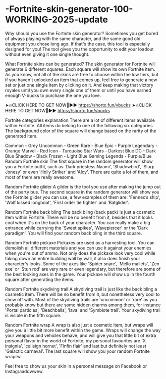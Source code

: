 # -Fortnite-skin-generator-100-WORKING-2025-update

Why should you use the Fortnite skin generator?
Sometimes you get bored of always playing with the same character, and the same good old equipment you chose long ago. If that's the case, this tool is especially designed for you! The tool gives you the opportunity to edit your loadout without even giving it one single thought.

What Fortnite skins can be generated?
The skin generator for Fortnite will generate 6 different squares. Each square will show its own Fortnite item. As you know, not all of the skins are free to choose within the low tiers, but if you haven't unlocked an item that comes up, feel free to generate a new set or just one single item by clicking on it. And keep making that victory royales until you own every single one of them or until you have earned enough V-bucks to purchase the one you love.

➤🔥CLICK HERE TO GET NOW🔴►► https://shorto.fun/vbucks
➤🔥CLICK HERE TO GET NOW🔴►► https://shorto.fun/vbucks

Fortnite categories explanation
There are a lot of different items available within Fortnite. All items do belong to one of the following six categories The background color of the square will change based on the rarity of the generated item.

Common - Grey
Uncommon - Green
Rare - Blue
Epic - Purple
Legendary - Orange
Marvel - Red
Icon - Turquoise
Star Wars - Darkest Blue
DC - Dark Blue
Shadow - Black
Frozen - Light Blue
Gaming Legends - Purple/Blue
Random Fortnite skin
The first square in the random generator will show you a Fortnite outfit, such as 'Dark priestess Naomi', 'Shadowbird', 'Slurp Jonesy' or even 'Holly Striker' and 'Aloy'. There are quite a lot of them, and most of them are really awesome.

Random Fortnite glider
A glider is the tool you use after making the jump out of the party bus. The second square in the random generator will show you the Fortnite glider you can use, a few examples of them are: 'Fennec’s ship', 'Wolf kissed longboat', 'First order tie fighter' and 'Batglider'.

Random Fortnite back bling
The back bling (back pack) is just a cosmetic item within Fortnite. There will be no benefit from it, besides that it looks cool when it's on the back of your character. You can really make a big entrance while carrying the 'Sweet spikes', ‘Wavepiercer' or the 'Dark paradigm'. You will find your random back bling in the third square.

Random Fortnite pickaxe
Pickaxes are used as a harvesting tool. You can demolish all different materials and you can use it against your enemies when you're out of ammo. Not only does the pickaxe look very cool while taking down an entire building wall by wall, it also does finish your character's looks. Some of the axes like 'Spider snare', 'Mello mallets', 'Zen axe' or 'Stun rod' are very rare or even legendary, but therefore are some of the best looking axes in the game. Your pickaxe will show up in the fourth square after generating the items.

Random Fortnite skydiving trail
A skydiving trail is just like the back bling a cosmetic item. There will be no benefit from it, but nonetheless very cool to show off with. Most of the skydiving trails are 'uncommon' or 'rare' as you probably know but there are some hidden charms among them, for instance 'Portal particles', 'Beachballs', 'lava' and 'Symbiote trail'. Your skydiving trail is visible in the fifth square.

Random Fortnite wrap
A wrap is also just a cosmetic item, but wraps will give you a little bit more benefit within the game. Wraps will change the way your weapons and vehicles behave, and will give you that little bit of extra personal flavor in the world of Fortnite, my personal favourites are 'X insignia', 'callsign hornet', 'Finfin flair' and last but definitely not least 'Galactic carnaval'. The last square will show you your random Fortnite wraprw.

Feel free to show us your skin in a personal message on Facebook or Instagraadqwwew.
